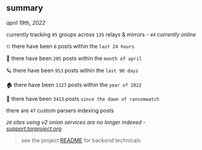 
## summary
_april 19th, 2022_

currently tracking `95` groups across `135` relays & mirrors - _`44` currently online_

⏲ there have been `6` posts within the `last 24 hours`

🦈 there have been `205` posts within the `month of april`

🪐 there have been `953` posts within the `last 90 days`

🏚 there have been `1127` posts within the `year of 2022`

🦕 there have been `3413` posts `since the dawn of ransomwatch`

there are `47` custom parsers indexing posts

_`20` sites using v2 onion services are no longer indexed - [support.torproject.org](https://support.torproject.org/onionservices/v2-deprecation/)_

> see the project [README](https://github.com/thetanz/ransomwatch#ransomwatch--) for backend technicals
